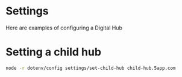 # Settings

Here are examples of configuring a Digital Hub


# Setting a child hub

```bash
node -r dotenv/config settings/set-child-hub child-hub.5app.com
```
